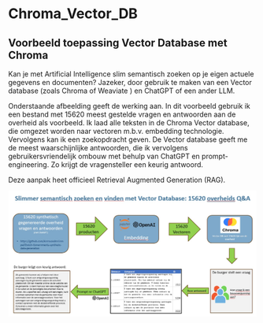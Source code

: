 # Chroma_Vector_DB
<H2>Voorbeeld toepassing Vector Database met Chroma</H2>
<p>Kan je met Artificial Intelligence slim semantisch zoeken op je eigen actuele gegevens en documenten? Jazeker, door gebruik te maken van een Vector database (zoals Chroma of Weaviate ) en ChatGPT of een ander LLM.</p>

<p>Onderstaande afbeelding geeft de werking aan. In dit voorbeeld gebruik ik een bestand met 15620 meest gestelde vragen en antwoorden aan de overheid als voorbeeld. Ik laad alle teksten in de Chroma Vector database, die omgezet worden naar vectoren m.b.v. embedding technologie. Vervolgens kan ik een zoekopdracht geven. De Vector database geeft me de meest waarschijnlijke antwoorden, die ik vervolgens gebruikersvriendelijk ombouw met behulp van ChatGPT en prompt-engineering. Zo krijgt de vragensteller een keurig antwoord.</p>

<p>Deze aanpak heet officieel Retrieval Augmented Generation (RAG).</p>

<img src="Sematic_search_ChromaDB.jpg"></p>
